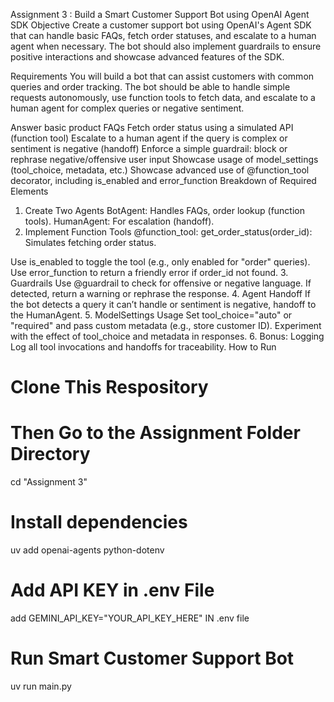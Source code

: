 Assignment 3 : Build a Smart Customer Support Bot using OpenAI Agent SDK
Objective
Create a customer support bot using OpenAI's Agent SDK that can handle basic FAQs, fetch order statuses, and escalate to a human agent when necessary. The bot should also implement guardrails to ensure positive interactions and showcase advanced features of the SDK.

Requirements
You will build a bot that can assist customers with common queries and order tracking. The bot should be able to handle simple requests autonomously, use function tools to fetch data, and escalate to a human agent for complex queries or negative sentiment.

Answer basic product FAQs
Fetch order status using a simulated API (function tool)
Escalate to a human agent if the query is complex or sentiment is negative (handoff)
Enforce a simple guardrail: block or rephrase negative/offensive user input
Showcase usage of model_settings (tool_choice, metadata, etc.)
Showcase advanced use of @function_tool decorator, including is_enabled and error_function
Breakdown of Required Elements
1. Create Two Agents
BotAgent: Handles FAQs, order lookup (function tools).
HumanAgent: For escalation (handoff).
2. Implement Function Tools
@function_tool: get_order_status(order_id): Simulates fetching order status.

Use is_enabled to toggle the tool (e.g., only enabled for "order" queries).
Use error_function to return a friendly error if order_id not found.
3. Guardrails
Use @guardrail to check for offensive or negative language. If detected, return a warning or rephrase the response.
4. Agent Handoff
If the bot detects a query it can’t handle or sentiment is negative, handoff to the HumanAgent.
5. ModelSettings Usage
Set tool_choice="auto" or "required" and pass custom metadata (e.g., store customer ID).
Experiment with the effect of tool_choice and metadata in responses.
6. Bonus: Logging
Log all tool invocations and handoffs for traceability.
How to Run
# Clone This Respository

# Then Go to the Assignment Folder Directory
cd "Assignment 3"

# Install dependencies
uv add openai-agents python-dotenv

# Add API KEY in .env File
add GEMINI_API_KEY="YOUR_API_KEY_HERE" IN .env file 

# Run Smart Customer Support Bot
uv run main.py
